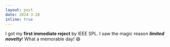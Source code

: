 ```yaml
---
layout: post
date: 2024-3-28
inline: true
---
```


I got my **first immediate reject** by IEEE SPL. I saw the magic reason ***limited novelty***!
What a memorable day!
:smile: